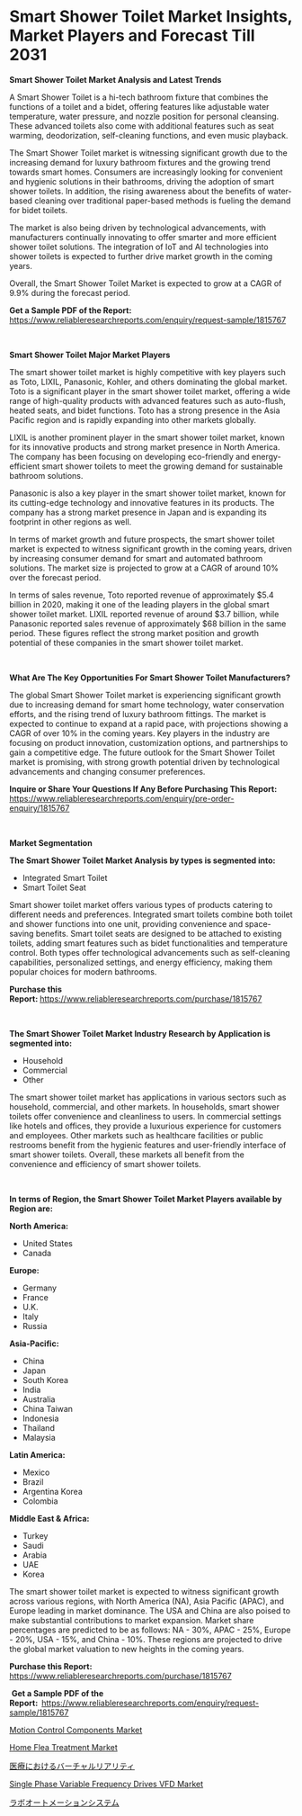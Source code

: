 <p><h1>Smart Shower Toilet Market Insights, Market Players and Forecast Till 2031</h1></p><p><strong>Smart Shower Toilet Market Analysis and Latest Trends</strong></p>
<p><p>A Smart Shower Toilet is a hi-tech bathroom fixture that combines the functions of a toilet and a bidet, offering features like adjustable water temperature, water pressure, and nozzle position for personal cleansing. These advanced toilets also come with additional features such as seat warming, deodorization, self-cleaning functions, and even music playback.</p><p>The Smart Shower Toilet market is witnessing significant growth due to the increasing demand for luxury bathroom fixtures and the growing trend towards smart homes. Consumers are increasingly looking for convenient and hygienic solutions in their bathrooms, driving the adoption of smart shower toilets. In addition, the rising awareness about the benefits of water-based cleaning over traditional paper-based methods is fueling the demand for bidet toilets.</p><p>The market is also being driven by technological advancements, with manufacturers continually innovating to offer smarter and more efficient shower toilet solutions. The integration of IoT and AI technologies into shower toilets is expected to further drive market growth in the coming years.</p><p>Overall, the Smart Shower Toilet Market is expected to grow at a CAGR of 9.9% during the forecast period.</p></p>
<p><strong>Get a Sample PDF of the Report:&nbsp;</strong> <a href="https://www.reliableresearchreports.com/enquiry/request-sample/1815767">https://www.reliableresearchreports.com/enquiry/request-sample/1815767</a></p>
<p>&nbsp;</p>
<p><strong>Smart Shower Toilet Major Market Players</strong></p>
<p><p>The smart shower toilet market is highly competitive with key players such as Toto, LIXIL, Panasonic, Kohler, and others dominating the global market. Toto is a significant player in the smart shower toilet market, offering a wide range of high-quality products with advanced features such as auto-flush, heated seats, and bidet functions. Toto has a strong presence in the Asia Pacific region and is rapidly expanding into other markets globally.</p><p>LIXIL is another prominent player in the smart shower toilet market, known for its innovative products and strong market presence in North America. The company has been focusing on developing eco-friendly and energy-efficient smart shower toilets to meet the growing demand for sustainable bathroom solutions.</p><p>Panasonic is also a key player in the smart shower toilet market, known for its cutting-edge technology and innovative features in its products. The company has a strong market presence in Japan and is expanding its footprint in other regions as well.</p><p>In terms of market growth and future prospects, the smart shower toilet market is expected to witness significant growth in the coming years, driven by increasing consumer demand for smart and automated bathroom solutions. The market size is projected to grow at a CAGR of around 10% over the forecast period.</p><p>In terms of sales revenue, Toto reported revenue of approximately $5.4 billion in 2020, making it one of the leading players in the global smart shower toilet market. LIXIL reported revenue of around $3.7 billion, while Panasonic reported sales revenue of approximately $68 billion in the same period. These figures reflect the strong market position and growth potential of these companies in the smart shower toilet market.</p></p>
<p>&nbsp;</p>
<p><strong>What Are The Key Opportunities For Smart Shower Toilet Manufacturers?</strong></p>
<p><p>The global Smart Shower Toilet market is experiencing significant growth due to increasing demand for smart home technology, water conservation efforts, and the rising trend of luxury bathroom fittings. The market is expected to continue to expand at a rapid pace, with projections showing a CAGR of over 10% in the coming years. Key players in the industry are focusing on product innovation, customization options, and partnerships to gain a competitive edge. The future outlook for the Smart Shower Toilet market is promising, with strong growth potential driven by technological advancements and changing consumer preferences.</p></p>
<p><strong>Inquire or Share Your Questions If Any Before Purchasing This Report:</strong> <a href="https://www.reliableresearchreports.com/enquiry/pre-order-enquiry/1815767">https://www.reliableresearchreports.com/enquiry/pre-order-enquiry/1815767</a></p>
<p>&nbsp;</p>
<p><strong>Market Segmentation</strong></p>
<p><strong>The Smart Shower Toilet Market Analysis by types is segmented into:</strong></p>
<p><ul><li>Integrated Smart Toilet</li><li>Smart Toilet Seat</li></ul></p>
<p><p>Smart shower toilet market offers various types of products catering to different needs and preferences. Integrated smart toilets combine both toilet and shower functions into one unit, providing convenience and space-saving benefits. Smart toilet seats are designed to be attached to existing toilets, adding smart features such as bidet functionalities and temperature control. Both types offer technological advancements such as self-cleaning capabilities, personalized settings, and energy efficiency, making them popular choices for modern bathrooms.</p></p>
<p><strong>Purchase this Report:&nbsp;</strong><a href="https://www.reliableresearchreports.com/purchase/1815767">https://www.reliableresearchreports.com/purchase/1815767</a></p>
<p>&nbsp;</p>
<p><strong>The Smart Shower Toilet Market Industry Research by Application is segmented into:</strong></p>
<p><ul><li>Household</li><li>Commercial</li><li>Other</li></ul></p>
<p><p>The smart shower toilet market has applications in various sectors such as household, commercial, and other markets. In households, smart shower toilets offer convenience and cleanliness to users. In commercial settings like hotels and offices, they provide a luxurious experience for customers and employees. Other markets such as healthcare facilities or public restrooms benefit from the hygienic features and user-friendly interface of smart shower toilets. Overall, these markets all benefit from the convenience and efficiency of smart shower toilets.</p></p>
<p>&nbsp;</p>
<p><strong>In terms of Region, the Smart Shower Toilet Market Players available by Region are:</strong></p>
<p>
    <p> <strong> North America: </strong>
        <ul>
            <li>United States</li>
            <li>Canada</li>
        </ul>
        </p> 
    <p> <strong> Europe: </strong>
        <ul>
            <li>Germany</li>
            <li>France</li>
            <li>U.K.</li>
            <li>Italy</li>
            <li>Russia</li>
        </ul>
        </p> 
    <p> <strong> Asia-Pacific: </strong>
        <ul>
            <li>China</li>
            <li>Japan</li>
            <li>South Korea</li>
            <li>India</li>
            <li>Australia</li>
            <li>China Taiwan</li>
            <li>Indonesia</li>
            <li>Thailand</li>
            <li>Malaysia</li>
        </ul>
        </p> 
    <p> <strong> Latin America: </strong>
        <ul>
            <li>Mexico</li>
            <li>Brazil</li>
            <li>Argentina Korea</li>
            <li>Colombia</li>
        </ul>
        </p> 
    <p> <strong> Middle East & Africa: </strong>
        <ul>
            <li>Turkey</li>
            <li>Saudi</li>
            <li>Arabia</li>
            <li>UAE</li>
            <li>Korea</li>
        </ul>
    </p>
    </p>
<p><p>The smart shower toilet market is expected to witness significant growth across various regions, with North America (NA), Asia Pacific (APAC), and Europe leading in market dominance. The USA and China are also poised to make substantial contributions to market expansion. Market share percentages are predicted to be as follows: NA - 30%, APAC - 25%, Europe - 20%, USA - 15%, and China - 10%. These regions are projected to drive the global market valuation to new heights in the coming years.</p></p>
<p><strong>Purchase this Report: </strong><a href="https://www.reliableresearchreports.com/purchase/1815767">https://www.reliableresearchreports.com/purchase/1815767</a></p>
<p>&nbsp;<strong>Get a Sample PDF of the Report:&nbsp;&nbsp;</strong><a href="https://www.reliableresearchreports.com/enquiry/request-sample/1815767">https://www.reliableresearchreports.com/enquiry/request-sample/1815767</a></p>
<p><strong></strong></p>
<p><p><a href="https://issuu.com/reportprime-2/docs/motion-control-components-market-size-2030.pptx">Motion Control Components Market</a></p><p><a href="https://github.com/josesg55/Market-Research-Report-List-1/blob/main/home-flea-treatment-market.md">Home Flea Treatment Market</a></p><p><a href="https://github.com/xtkhtofdt934839/Market-Research-Report-List-1/blob/main/67617824584.md">医療におけるバーチャルリアリティ</a></p><p><a href="https://issuu.com/reportprime-2/docs/single-phase-variable-frequency-drives-vfd-market-">Single Phase Variable Frequency Drives VFD Market</a></p><p><a href="https://github.com/ddwcuskozol07187/Market-Research-Report-List-1/blob/main/30835784585.md">ラボオートメーションシステム</a></p></p>